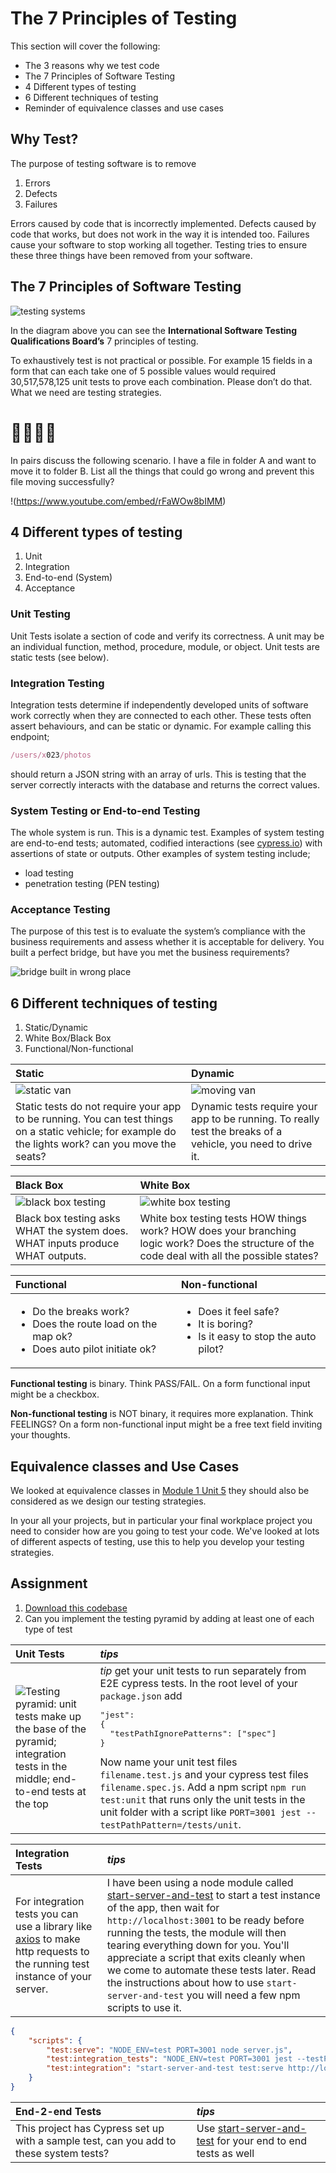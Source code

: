 # The 7 Principles of Testing

This section will cover the following:

*   The 3 reasons why we test code
*   The 7 Principles of Software Testing
*   4 Different types of testing
*   6 Different techniques of testing
*   Reminder of equivalence classes and use cases

## Why Test?

The purpose of testing software is to remove

1. Errors
1. Defects
1. Failures

Errors caused by code that is incorrectly implemented. Defects caused by code that works, but does not work in the way it is intended too. Failures cause your software to stop working all together. Testing tries to ensure these three things have been removed from your software.

## The 7 Principles of Software Testing

![testing systems](https://user-images.githubusercontent.com/4499581/79204022-ce6e7a00-7e33-11ea-81cb-d6b3498ca10f.png)

In the diagram above you can see the **International Software Testing Qualifications Board’s** 7 principles of testing.

To exhaustively test is not practical or possible. For example 15 fields in a form that can each take one of 5 possible values would required 30,517,578,125 unit tests to prove each combination. Please don’t do that. What we need are testing strategies.

# 👩‍💻🧑‍💻

In pairs discuss the following scenario. I have a file in folder A and want to move it to folder B. List all the things that could go wrong and prevent this file moving successfully?

!(https://www.youtube.com/embed/rFaWOw8bIMM)

## 4 Different types of testing

1.  Unit
2.  Integration
3.  End-to-end (System)
4.  Acceptance

### Unit Testing

Unit Tests isolate a section of code and verify its correctness. A unit may be an individual function, method, procedure, module, or object. Unit tests are static tests (see below).

### Integration Testing

Integration tests determine if independently developed units of software work correctly when they are connected to each other. These tests often assert behaviours, and can be static or dynamic. For example calling this endpoint;
```ruby
/users/x023/photos
```
should return a JSON string with an array of urls. This is testing that the server correctly interacts with the database and returns the correct values.

### System Testing or End-to-end Testing

The whole system is run. This is a dynamic test. Examples of system testing are end-to-end tests; automated, codified interactions (see [cypress.io](https://www.cypress.io/)) with assertions of state or outputs. Other examples of system testing include;

*   load testing
*   penetration testing (PEN testing)

### Acceptance Testing

The purpose of this test is to evaluate the system’s compliance with the business requirements and assess whether it is acceptable for delivery. You built a perfect bridge, but have you met the business requirements?

![bridge built in wrong place](https://capiro.co.uk/wp-content/uploads/2017/02/HiRes-e1486720284485.jpg)

## 6 Different techniques of testing

1.  Static/Dynamic
2.  White Box/Black Box
3.  Functional/Non-functional

|Static|Dynamic|
|:-----|:------|
|<img src="https://cdn.motor1.com/images/mgl/EqyMv/s1/volkswagen-id-buzz-concept-detroit-2017.jpg" alt="static van"/>|<img src="https://www.inchcape.co.uk/-/media/ba79d1fea496499b8ec94a3dbe692b96.jpeg?la=en-gb&amp;hash=193E23BD23DFD2666426DB2E5C8FFE92" alt="moving van"/>|
|Static tests do not require your app to be running. You can test things on a static vehicle; for example do the lights work? can you move the seats?|Dynamic tests require your app to be running. To really test the breaks of a vehicle, you need to drive it.|

|Black Box|White Box|
|:--------|:--------|
<img src="https://user-images.githubusercontent.com/4499581/79354719-afa3dc80-7f34-11ea-9379-802c2f0bf121.jpg" alt="black box testing"/>|<img src="https://user-images.githubusercontent.com/4499581/79354705-aa469200-7f34-11ea-81e2-6dca80025096.jpg" alt="white box testing">|
|Black box testing asks WHAT the system does. WHAT inputs produce WHAT outputs.|White box testing tests HOW things work? HOW does your branching logic work? Does the structure of the code deal with all the possible states?|

|Functional|Non-functional|
|:---------|:-------------|
|<ul><li>Do the breaks work?</li><li>Does the route load on the map ok?</li><li>Does auto pilot initiate ok?</li></ul>|<ul><li>Does it feel safe?</li><li>It is boring?</li><li>Is it easy to stop the auto pilot?</li></ul>|

**Functional testing** is binary. Think PASS/FAIL. On a form functional input might be a checkbox.

**Non-functional testing** is NOT binary, it requires more explanation. Think FEELINGS? On a form non-functional input might be a free text field inviting your thoughts.

## Equivalence classes and Use Cases

We looked at equivalence classes in [Module 1 Unit 5](https://multiverselearningproducts.github.io/curriculum/Module-1/Unit-5-End_to_end_testing/1.5.4-Test_cases_and_equivalence_testing.html) they should also be considered as we design our testing strategies.

In your all your projects, but in particular your final workplace project you need to consider how are you going to test your code. We've looked at lots of different aspects of testing, use this to help you develop your testing strategies.

## Assignment

1. [Download this codebase](https://github.com/bmordan/tmp-kanban/archive/refs/tags/v3.0.0.zip)
1. Can you implement the testing pyramid by adding at least one of each type of test

|Unit Tests|_tips_|
|:---|:---|
![Testing pyramid: unit tests make up the base of the pyramid; integration tests in the middle; end-to-end tests at the top](https://user-images.githubusercontent.com/44523714/128893711-19d3b1cb-cf83-4504-b8e5-8ec206473e39.png)|_tip_ get your unit tests to run separately from E2E cypress tests. In the root level of your `package.json` add <pre>"jest": {<br/>&nbsp;&nbsp;"testPathIgnorePatterns": ["spec"]<br/>}</pre>Now name your unit test files `filename.test.js` and your cypress test files `filename.spec.js`. Add a npm script `npm run test:unit` that runs only the unit tests in the unit folder with a script like `PORT=3001 jest --testPathPattern=/tests/unit`.

|Integration Tests|_tips_|
|:----------------|:-----|
|For integration tests you can use a library like [axios](https://www.npmjs.com/package/axios) to make http requests to the running test instance of your server.|I have been using a node module called [start-server-and-test](https://www.npmjs.com/package/start-server-and-test) to start a test instance of the app, then wait for `http://localhost:3001` to be ready before running the tests, the module will then tearing everything down for you. You'll appreciate a script that exits cleanly when we come to automate these tests later. Read the instructions about how to use `start-server-and-test` you will need a few npm scripts to use it.
```json
{
    "scripts": {
        "test:serve": "NODE_ENV=test PORT=3001 node server.js",
        "test:integration_tests": "NODE_ENV=test PORT=3001 jest --testPathPattern=/tests/integration",
        "test:integration": "start-server-and-test test:serve http://localhost:3001 test:integration_tests",
    }
}
```
|End-2-end Tests|_tips_|
|:--------------|:-----|
This project has Cypress set up with a sample test, can you add to these system tests?|Use [start-server-and-test](https://www.npmjs.com/package/start-server-and-test) for your end to end tests as well



